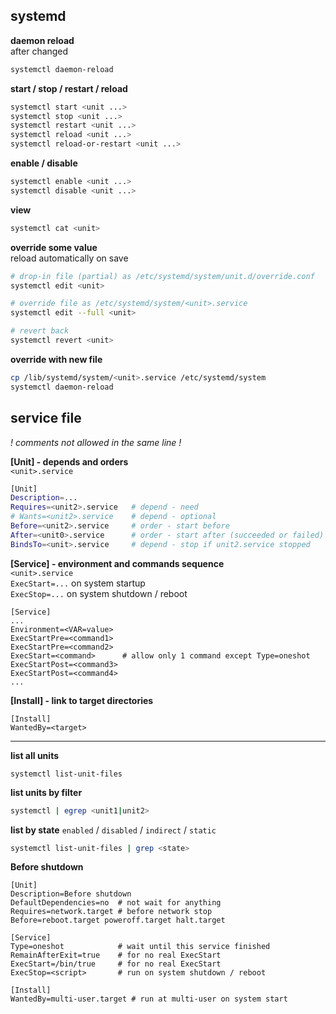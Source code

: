 systemd
---

**daemon reload**  
after changed  
```sh
systemctl daemon-reload
```

**start / stop / restart / reload**
```sh
systemctl start <unit ...>
systemctl stop <unit ...>
systemctl restart <unit ...>
systemctl reload <unit ...>
systemctl reload-or-restart <unit ...>
```

**enable / disable**
```sh
systemctl enable <unit ...>
systemctl disable <unit ...>
```

**view**
```sh
systemctl cat <unit>
```

**override some value**  
reload automatically on save
```sh
# drop-in file (partial) as /etc/systemd/system/unit.d/override.conf
systemctl edit <unit>

# override file as /etc/systemd/system/<unit>.service
systemctl edit --full <unit>

# revert back
systemctl revert <unit>
```

**override with new file**
```sh
cp /lib/systemd/system/<unit>.service /etc/systemd/system
systemctl daemon-reload
```

service file
---
_! comments not allowed in the same line !_  

**[Unit] - depends and orders**  
`<unit>.service`  
```sh
[Unit]
Description=...
Requires=<unit2>.service   # depend - need
# Wants=<unit2>.service    # depend - optional
Before=<unit2>.service     # order - start before
After=<unit0>.service      # order - start after (succeeded or failed)
BindsTo=<unit>.service     # depend - stop if unit2.service stopped
```
**[Service] - environment and commands sequence**  
`<unit>.service`  
`ExecStart=...` on system startup  
`ExecStop=...` on system shutdown / reboot  
```
[Service]
...
Environment=<VAR=value>
ExecStartPre=<command1>
ExecStartPre=<command2>
ExecStart=<command>      # allow only 1 command except Type=oneshot
ExecStartPost=<command3>
ExecStartPost=<command4>
...
```
**[Install] - link to target directories**
```
[Install]
WantedBy=<target>
```
<hr>

**list all units**
```
systemctl list-unit-files
```

**list units by filter**  
```sh
systemctl | egrep <unit1|unit2>
```

**list by state** `enabled` / `disabled` / `indirect` / `static`  
```sh
systemctl list-unit-files | grep <state>
```

**Before shutdown**
```
[Unit]
Description=Before shutdown
DefaultDependencies=no  # not wait for anything
Requires=network.target # before network stop
Before=reboot.target poweroff.target halt.target

[Service]
Type=oneshot            # wait until this service finished
RemainAfterExit=true    # for no real ExecStart
ExecStart=/bin/true     # for no real ExecStart
ExecStop=<script>       # run on system shutdown / reboot

[Install]
WantedBy=multi-user.target # run at multi-user on system start
```
